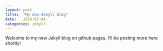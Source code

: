```yaml
---
layout: post
title:  "My new Jekyll blog"
date:   2016-07-04
categories: jekyll
---
```


Welcome to my new Jekyll blog on github pages, I'll be posting more here shortly!
